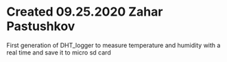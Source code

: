 # Created 09.25.2020 Zahar Pastushkov
First generation of DHT_logger to measure temperature and humidity with a real time and save it to micro sd card

